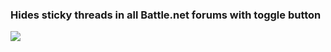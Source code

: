 ### Hides sticky threads in all Battle.net forums with toggle button

![](http://i.imgur.com/aMijktB.png)
